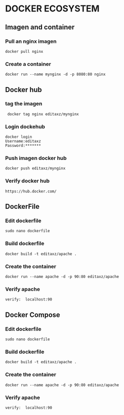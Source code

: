 # DOCKER ECOSYSTEM

## Imagen and container
### Pull an nginx imagen 
```
docker pull nginx
```
### Create a container 
```
docker run --name mynginx -d -p 8080:80 nginx
```
## Docker hub
### tag the imagen 
```
 docker tag nginx editaxz/mynginx
```
### Login dockehub 
```
docker login
Username:editaxz
Password:*******
```
### Push imagen docker hub
```
docker push editaxz/mynginx
```
### Verify docker hub
```
https://hub.docker.com/
```

## DockerFile
### Edit dockerfile 
```
sudo nano dockerfile
```
### Build dockerfile 
```
docker build -t editaxz/apache .
```
### Create the container
```
docker run --name apache -d -p 90:80 editaxz/apache
```
### Verify apache
```
verify:  localhost:90
```


## Docker Compose
### Edit dockerfile 
```
sudo nano dockerfile
```
### Build dockerfile 
```
docker build -t editaxz/apache .
```
### Create the container
```
docker run --name apache -d -p 90:80 editaxz/apache
```
### Verify apache
```
verify:  localhost:90
```

